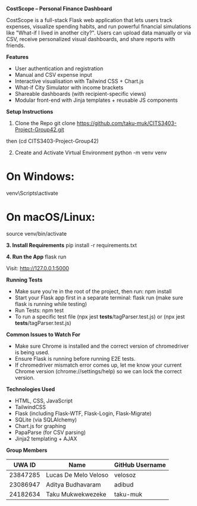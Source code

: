 **CostScope – Personal Finance Dashboard**

CostScope is a full-stack Flask web application that lets users track expenses, visualize spending habits, and run powerful financial simulations like "What-if I lived in another city?". Users can upload data manually or via CSV, receive personalized visual dashboards, and share reports with friends.


**Features**
 - User authentication and registration
 - Manual and CSV expense input
 - Interactive visualisation with Tailwind CSS + Chart.js
 - What-if City Simulator with income brackets
 - Shareable dashboards (with recipient-specific views)
 - Modular front-end with Jinja templates + reusable JS components


**Setup Instructions**

1. Clone the Repo
git clone https://github.com/taku-muk/CITS3403-Project-Group42.git

then (cd CITS3403-Project-Group42) 

2. Create and Activate Virtual Environment
python -m venv venv
# On Windows:
venv\Scripts\activate
# On macOS/Linux:
source venv/bin/activate

**3. Install Requirements**
pip install -r requirements.txt

**4. Run the App**
flask run

Visit: http://127.0.0.1:5000


**Running Tests**
- Make sure you're in the root of the project, then run: npm install 
- Start your Flask app first in a separate terminal: flask run (make sure flask is running while testing) 
- Run Tests: npm test
- To run a specific test file (npx jest __tests__/tagParser.test.js) or (npx jest __tests__/tagParser.test.js) 

**Common Issues to Watch For**
- Make sure Chrome is installed and the correct version of chromedriver is being used.
- Ensure Flask is running before running E2E tests.
- If chromedriver mismatch error comes up, let me know your current Chrome version (chrome://settings/help) so we can lock the correct version.


**Technologies Used**
- HTML, CSS, JavaScript
- TailwindCSS
- Flask (including Flask-WTF, Flask-Login, Flask-Migrate)
- SQLite (via SQLAlchemy)
- Chart.js for graphing
- PapaParse (for CSV parsing)
- Jinja2 templating + AJAX


**Group Members**

| UWA ID   | Name                 | GitHub Username |
| ---------| -------------------- | --------------- |
| 23847285 | Lucas De Melo Veloso | velosoz         |
| 23086947 | Aditya Budhavaram    | adibud          |
| 24182634 | Taku Mukwekwezeke    | taku-muk        |
